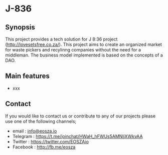 # J-836

## Synopsis

This project provides a tech solution for J 8:36 project (http://lovesetsfree.co.za/). This project aims to create an organized market for waste pickers and recylinng companies without the need for a middleman. The business model implemented is based on the concepts of a DAO.

## Main features

- xxx

## Contact

If you would like to contact us or contribute to any of our projects please use one of the following channels;

- email : info@eosza.io
- Telegram : https://t.me/joinchat/HWaH_hFWUs5AMNljXWkvAA
- Twitter : https://twitter.com/EOSZAio
- Facebook : http://fb.me/eosza

